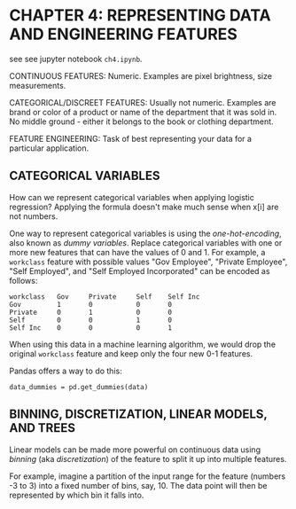 # CHAPTER 4: REPRESENTING DATA AND ENGINEERING FEATURES

see see jupyter notebook `ch4.ipynb`.

CONTINUOUS FEATURES: Numeric. Examples are pixel brightness, size measurements.

CATEGORICAL/DISCREET FEATURES: Usually not numeric. Examples are brand or color of a product or name of the department that it was sold in. No middle ground - either it belongs to the book or clothing department.

FEATURE ENGINEERING: Task of best representing your data for a particular application. 

## CATEGORICAL VARIABLES

How can we represent categorical variables when applying logistic regression?  Applying the formula doesn't make much sense when x[i] are not numbers.

One way to represent categorical variables is using the *one-hot-encoding*, also known as *dummy variables*. Replace categorical variables with one or more new features that can have the values of 0 and 1.  For example, a `workclass` feature with possible values "Gov Employee", "Private Employee", "Self Employed", and "Self Employed Incorporated" can be encoded as follows:

	workclass 	Gov		Private		Self	Self Inc
	Gov			1		0			0		0
	Private		0		1			0		0
	Self		0		0			1		0
	Self Inc 	0		0			0		1

When using this data in a machine learning algorithm, we would drop the original `workclass` feature and keep only the four new 0-1 features.

Pandas offers a way to do this:

	data_dummies = pd.get_dummies(data)

## BINNING, DISCRETIZATION, LINEAR MODELS, AND TREES

Linear models can be made more powerful on continuous data using *binning* (aka *discretization*) of the feature to split it up into multiple features.

For example, imagine a partition of the input range for the feature (numbers -3 to 3) into a fixed number of bins, say, 10.  The data point will then be represented by which bin it falls into. 





